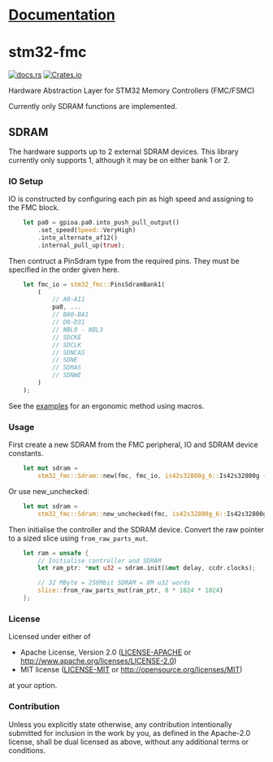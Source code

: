 # [Documentation](https://docs.rs/stm32-fmc)

# stm32-fmc

[![docs.rs](https://docs.rs/stm32-fmc/badge.svg)](https://docs.rs/stm32-fmc)
[![Crates.io](https://img.shields.io/crates/v/stm32-fmc.svg)](https://crates.io/crates/stm32-fmc)

Hardware Abstraction Layer for STM32 Memory Controllers (FMC/FSMC)

Currently only SDRAM functions are implemented.

## SDRAM

The hardware supports up to 2 external SDRAM devices. This library
currently only supports 1, although it may be on either bank 1 or
2.

### IO Setup

IO is constructed by configuring each pin as high speed and
assigning to the FMC block.

```rust
    let pa0 = gpioa.pa0.into_push_pull_output()
        .set_speed(Speed::VeryHigh)
        .into_alternate_af12()
        .internal_pull_up(true);
```

Then contruct a PinSdram type from the required pins. They must be
specified in the order given here.

```rust
    let fmc_io = stm32_fmc::PinsSdramBank1(
        (
            // A0-A11
            pa0, ...
            // BA0-BA1
            // D0-D31
            // NBL0 - NBL3
            // SDCKE
            // SDCLK
            // SDNCAS
            // SDNE
            // SDRAS
            // SDNWE
        )
    );
```

See the [examples](examples) for an ergonomic method using macros.

### Usage

First create a new SDRAM from the FMC peripheral, IO and SDRAM
device constants.

```rust
    let mut sdram =
        stm32_fmc::Sdram::new(fmc, fmc_io, is42s32800g_6::Is42s32800g {});
```

Or use new_unchecked:

```rust
    let mut sdram =
        stm32_fmc::Sdram::new_unchecked(fmc, is42s32800g_6::Is42s32800g {});
```

Then initialise the controller and the SDRAM device. Convert the
raw pointer to a sized slice using `from_raw_parts_mut`.


```rust
    let ram = unsafe {
        // Initialise controller and SDRAM
        let ram_ptr: *mut u32 = sdram.init(&mut delay, ccdr.clocks);

        // 32 MByte = 256Mbit SDRAM = 8M u32 words
        slice::from_raw_parts_mut(ram_ptr, 8 * 1024 * 1024)
    };
```


### License

Licensed under either of

 * Apache License, Version 2.0
   ([LICENSE-APACHE](LICENSE-APACHE) or http://www.apache.org/licenses/LICENSE-2.0)
 * MIT license
   ([LICENSE-MIT](LICENSE-MIT) or http://opensource.org/licenses/MIT)

at your option.

### Contribution

Unless you explicitly state otherwise, any contribution
intentionally submitted for inclusion in the work by you, as
defined in the Apache-2.0 license, shall be dual licensed as
above, without any additional terms or conditions.
